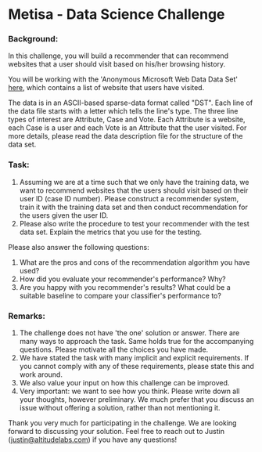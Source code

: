 # Metisa - Data Science Challenge

### Background:

In this challenge, you will build a recommender that can recommend websites that a user should visit based on his/her browsing history.

You will be working with the 'Anonymous Microsoft Web Data Data Set' [here](http://archive.ics.uci.edu/ml/datasets/Anonymous+Microsoft+Web+Data), which contains a list of website that users have visited.

The data is in an ASCII-based sparse-data format called "DST". Each line of the data file starts with a letter which tells the line's type. The three line types of interest are Attribute, Case and Vote. Each Attribute is a website, each Case is a user and each Vote is an Attribute that the user visited. For more details, please read the data description file for the structure of the data set.

### Task:

1. Assuming we are at a time such that we only have the training data, we want to recommend websites that the users should visit based on their user ID (case ID number). Please construct a recommender system, train it with the training data set and then conduct recommendation for the users given the user ID.
2. Please also write the procedure to test your recommender with the test data set. Explain the metrics that you use for the testing.

Please also answer the following questions:

1. What are the pros and cons of the recommendation algorithm you have used?
2. How did you evaluate your recommender's performance? Why?
3. Are you happy with you recommender's results? What could be a suitable baseline to compare your classifier's performance to?

### Remarks:

1. The challenge does not have 'the one' solution or answer. There are many ways to approach the task. Same holds true for the accompanying questions. Please motivate all the choices you have made.
2. We have stated the task with many implicit and explicit requirements. If you cannot comply with any of these requirements, please state this and work around.
3. We also value your input on how this challenge can be improved.
4. Very important: we want to see how you think. Please write down all your thoughts, however preliminary. We much prefer that you discuss an issue without offering a solution, rather than not mentioning it.

Thank you very much for participating in the challenge. We are looking forward to discussing your solution. Feel free to reach out to Justin (justin@altitudelabs.com) if you have any questions!

